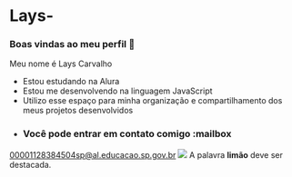 # Lays-
### Boas vindas ao meu perfil 💙
Meu nome é Lays Carvalho 

- Estou estudando na Alura
- Estou me desenvolvendo na linguagem JavaScript
- Utilizo esse espaço para minha organização e compartilhamento dos meus projetos desenvolvidos
- ### Você pode entrar em contato comigo :mailbox

00001128384504sp@al.educacao.sp.gov.br
![](link)
A palavra **limão** deve ser destacada.

